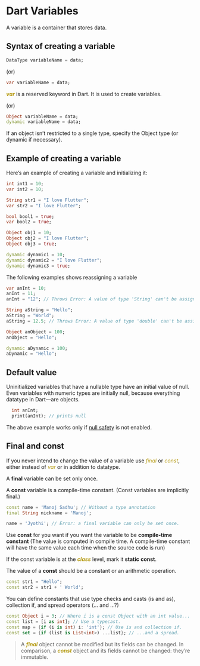 <style>em{color: rgb(183, 157, 24) !important;}</style>
# Dart Variables

A variable is a container that stores data.

## Syntax of creating a variable
``` dart
DataType variableName = data;
```
(or)
``` dart
var variableName = data;
```
***var*** is a reserved keyword in Dart. It is used to create variables. 

(or)
``` dart
Object variableName = data;
dynamic variableName = data;
```
If an object isn’t restricted to a single type, specify the Object type (or dynamic if necessary).

## Example of creating a variable
Here’s an example of creating a variable and initializing it:

``` dart
int int1 = 10;
var int2 = 10;

String str1 = "I love Flutter";
var str2 = "I love Flutter";

bool bool1 = true;
var bool2 = true;

Object obj1 = 10;
Object obj2 = "I love Flutter";
Object obj3 = true;

dynamic dynamic1 = 10;
dynamic dynamic2 = "I love Flutter";
dynamic dynamic3 = true;
```

The following examples shows reassigning a variable

``` dart
var anInt = 10;
anInt = 11;
anInt = "12"; // Throws Error: A value of type 'String' can't be assigned to a variable of type 'int'.

String aString = "Hello";
aString = "World";
aString = 12.5; // Throws Error: A value of type 'double' can't be assigned to a variable of type 'String'.
```

``` dart
Object anObject = 100;
anObject = "Hello";

dynamic aDynamic = 100;
aDynamic = "Hello";
```

## Default value
Uninitialized variables that have a nullable type have an initial value of null.  Even variables with numeric types are initially null, because everything datatype in Dart—are objects.

``` dart
  int anInt;
  print(anInt); // prints null
```
The above example works only if [null safety](/dart_language/4.%20null%20safety/README.md) is not enabled.


## Final and const

If you never intend to change the value of a variable use *final* or *const*, either instead of *var* or in addition to datatype.

A **final** variable can be set only once.

A **const** variable is a compile-time constant. (Const variables are implicitly final.)

``` dart
const name = 'Manoj Sadhu'; // Without a type annotation
final String nickname = 'Manoj';

name = 'Jyothi'; // Error: a final variable can only be set once.
```

Use **const** for you want if you want the variable to be **compile-time constant** (The value is computed in compile time. A compile-time constant will have the same value each time when the source code is run)

If the const variable is at the ***class*** level, mark it **static** **const**.

The value of a **const** should be a constant or an arithmetic operation.

``` dart
const str1 = "Hello";
const str2 = str1 + ' World';
```

You can define constants that use type checks and casts (is and as), collection if, and spread operators (... and ...?)

``` dart
const Object i = 3; // Where i is a const Object with an int value...
const list = [i as int]; // Use a typecast.
const map = {if (i is int) i: 'int'}; // Use is and collection if.
const set = {if (list is List<int>) ...list}; // ...and a spread.
```

> A ***final*** object cannot be modified but its fields can be changed. In comparison, a ***const*** object and its fields cannot be changed: they’re immutable.